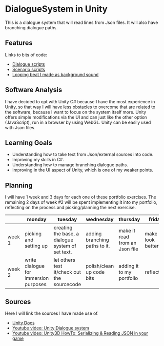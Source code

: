 # DialogueSystem in Unity
This is a dialogue system that will read lines from Json files. It will also have branching dialogue paths.

## Features
Links to bits of code:
- [Dialogue scripts](/Assets/Scripts/Dialogue)
- [Scenario scripts](/Assets/Scripts/Scenario)
- [Looping beat I made as background sound](/Assets/Sounds/Music/beat.ogg)

## Software Analysis
I have decided to opt with Unity C# because I have the most experience in Unity, so that way I will have less obstacles to overcome that are related to the software, because I want to focus on the system itself more.
Unity offers simple modifications via the UI and can just like the other option (JavaScript), run in a browser by using WebGL.
Unity can be easily used with Json files.

## Learning Goals
- Understanding how to take text from Json/external sources into code.
- Improving my skills in C#.
- Understanding how to manage branching dialogue paths.
- Improving in the UI aspect of Unity, which is one of my weaker points.

## Planning 
I will have 1 week and 3 days for each one of these portfolio exercises. 
The remaining 2 days of week #2 will be spent implementing it into my portfolio, reflecting on the process and picking/planning the next exercise.

| | monday | tuesday | wednesday | thursday | friday |
| --- | --- | --- | --- | --- | --- |
|week 1 | picking and setting up| creating the base, a dialogue system of set text. | adding branching paths to it. | make it read from an Json file | make it look better. | 
|week 2 | write dialogue for immersion purposes| let others test it/check out the sourcecode | polish/clean up code bits | adding it to my portfolio | reflection  | 

## Sources
Here I will link the sources I have made use of.

- [Unity Docs](https://docs.unity3d.com) 
- [Youtube video: Unity Dialogue system](https://www.youtube.com/watch?v=1GclTlASwLE)
- [Youtube video: Unity3D HowTo: Serializing & Reading JSON in your game](https://www.youtube.com/watch?v=fesZnOaSXT4)


